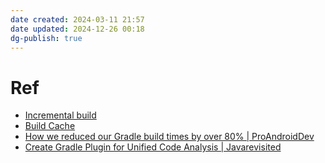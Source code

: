 ```yaml
---
date created: 2024-03-11 21:57
date updated: 2024-12-26 00:18
dg-publish: true
---
```


# Ref

- [Incremental build](https://docs.gradle.org/current/userguide/incremental_build.html#sec:task_inputs_outputs)
- [Build Cache](https://docs.gradle.org/current/userguide/build_cache.html)
- [How we reduced our Gradle build times by over 80% | ProAndroidDev](https://proandroiddev.com/how-we-reduced-our-gradle-build-times-by-over-80-51f2b6d6b05b)
- [Create Gradle Plugin for Unified Code Analysis | Javarevisited](https://medium.com/javarevisited/custom-gradle-plugin-for-unified-static-code-analysis-c8c4cc0df078)
